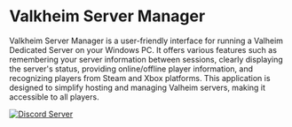 # Valkheim Server Manager

Valkheim Server Manager is a user-friendly interface for running a Valheim Dedicated Server on your Windows PC.
It offers various features such as remembering your server information between sessions, clearly displaying the server's status, providing online/offline player information, and recognizing players from Steam and Xbox platforms.
This application is designed to simplify hosting and managing Valheim servers, making it accessible to all players.

<a href="[https://discord.gg/EVA5jE6twe](https://discord.com/channels/1017173116209868860/1188424018156593232/1188424018156593232)">
                    <img src="https://discordapp.com/api/guilds/1017173116209868860/widget.png?style=banner3"
                        alt="Discord Server" />
                </a>
